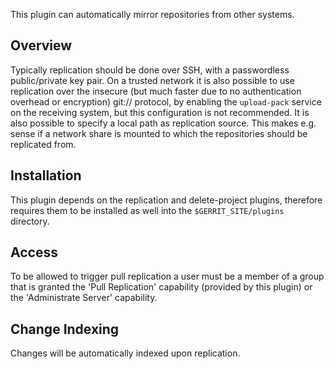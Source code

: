 This plugin can automatically mirror repositories from other systems.

Overview
--------

Typically replication should be done over SSH, with a passwordless
public/private key pair.  On a trusted network it is also possible to
use replication over the insecure (but much faster due to no
authentication overhead or encryption) git:// protocol, by enabling
the `upload-pack` service on the receiving system, but this
configuration is not recommended.  It is also possible to specify a
local path as replication source. This makes e.g. sense if a network
share is mounted to which the repositories should be replicated from.

Installation
------------

This plugin depends on the replication and delete-project plugins,
therefore requires them to be installed as well into the
`$GERRIT_SITE/plugins` directory.

Access
------

To be allowed to trigger pull replication a user must be a member of a
group that is granted the 'Pull Replication' capability (provided
by this plugin) or the 'Administrate Server' capability.

Change Indexing
--------

Changes will be automatically indexed upon replication.
